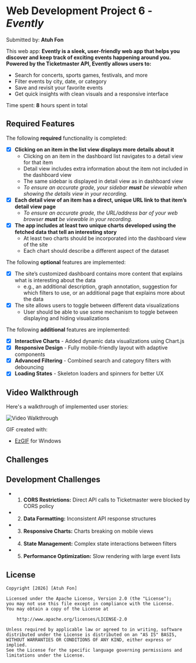 # Web Development Project 6 - *Evently*

Submitted by: **Atuh Fon**

This web app: **Evently is a sleek, user-friendly web app that helps you discover and keep track of exciting events happening around you. Powered by the Ticketmaster API, Evently allows users to:**

- Search for concerts, sports games, festivals, and more  
- Filter events by city, date, or category  
- Save and revisit your favorite events  
- Get quick insights with clean visuals and a responsive interface  

Time spent: **8** hours spent in total

## Required Features

The following **required** functionality is completed:

- [x] **Clicking on an item in the list view displays more details about it**
  - Clicking on an item in the dashboard list navigates to a detail view for that item
  - Detail view includes extra information about the item not included in the dashboard view
  - The same sidebar is displayed in detail view as in dashboard view
  - *To ensure an accurate grade, your sidebar **must** be viewable when showing the details view in your recording.*
- [x] **Each detail view of an item has a direct, unique URL link to that item’s detail view page**
  -  *To ensure an accurate grade, the URL/address bar of your web browser **must** be viewable in your recording.*
- [x] **The app includes at least two unique charts developed using the fetched data that tell an interesting story**
  - At least two charts should be incorporated into the dashboard view of the site
  - Each chart should describe a different aspect of the dataset


The following **optional** features are implemented:

- [x] The site’s customized dashboard contains more content that explains what is interesting about the data 
  - e.g., an additional description, graph annotation, suggestion for which filters to use, or an additional page that explains more about the data
- [x] The site allows users to toggle between different data visualizations
  - User should be able to use some mechanism to toggle between displaying and hiding visualizations 

  
The following **additional** features are implemented:

* [x] **Interactive Charts** - Added dynamic data visualizations using Chart.js
* [x] **Responsive Design** - Fully mobile-friendly layout with adaptive components
* [x] **Advanced Filtering** - Combined search and category filters with debouncing
* [x] **Loading States** - Skeleton loaders and spinners for better UX

## Video Walkthrough

Here's a walkthrough of implemented user stories:

<img src='Evently.gif' title='Video Walkthrough' width='' alt='Video Walkthrough' />

GIF created with:
- [EzGIF](https://ezgif.com/) for Windows

## Challenges

## Development Challenges

- 1. **CORS Restrictions:** Direct API calls to Ticketmaster were blocked by CORS policy  
- 2. **Data Formatting:** Inconsistent API response structures  
- 3. **Responsive Charts:** Charts breaking on mobile views  
- 4. **State Management:** Complex state interactions between filters  
- 5. **Performance Optimization:** Slow rendering with large event lists  

## License

    Copyright [2026] [Atuh Fon]

    Licensed under the Apache License, Version 2.0 (the "License");
    you may not use this file except in compliance with the License.
    You may obtain a copy of the License at

        http://www.apache.org/licenses/LICENSE-2.0

    Unless required by applicable law or agreed to in writing, software
    distributed under the License is distributed on an "AS IS" BASIS,
    WITHOUT WARRANTIES OR CONDITIONS OF ANY KIND, either express or implied.
    See the License for the specific language governing permissions and
    limitations under the License.
